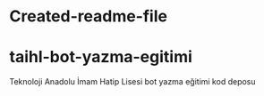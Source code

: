 # Created-readme-file
 # taihl-bot-yazma-egitimi
Teknoloji Anadolu İmam Hatip Lisesi bot yazma eğitimi kod deposu
